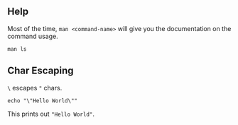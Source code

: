 ## Help
Most of the time, `man <command-name>` will give you the documentation on the command usage.

```
man ls
```

## Char Escaping

`\` escapes `"` chars.

```
echo "\"Hello World\""
```
This prints out `"Hello World"`.


